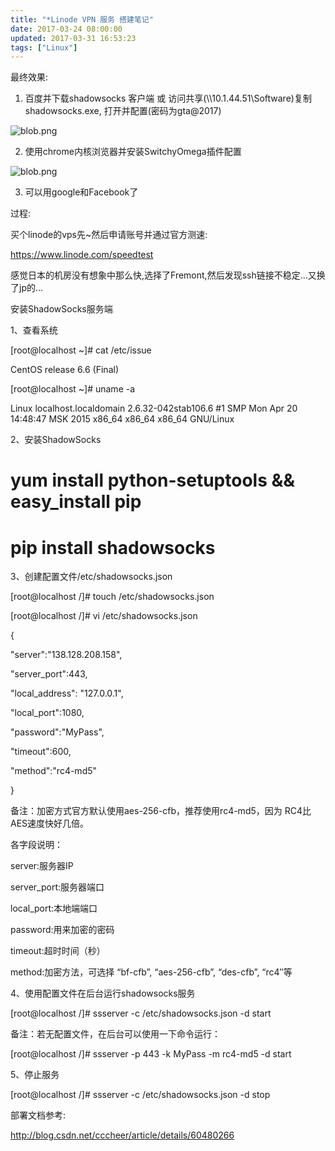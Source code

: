 ```yaml
---
title: "*Linode VPN 服务 搭建笔记"
date: 2017-03-24 08:00:00
updated: 2017-03-31 16:53:23
tags: ["Linux"]
---
```

最终效果:

  1. 百度并下载shadowsocks 客户端 或 访问共享(\\\10.1.44.51\Software)复制shadowsocks.exe, 打开并配置(密码为gta@2017)

![blob.png](/uploads/ueditor/php/upload/image/20170324/1490327573.png)  

  2. 使用chrome内核浏览器并安装SwitchyOmega插件配置

![blob.png](/uploads/ueditor/php/upload/image/20170324/1490327617.png)

  3. 可以用google和Facebook了  

  

  

过程:

买个linode的vps先~然后申请账号并通过官方测速:  

<https://www.linode.com/speedtest>

感觉日本的机房没有想象中那么快,选择了Fremont,然后发现ssh链接不稳定...又换了jp的...

  

安装ShadowSocks服务端

  

1、查看系统

[root@localhost ~]# cat /etc/issue

CentOS release 6.6 (Final)

[root@localhost ~]# uname -a

Linux localhost.localdomain 2.6.32-042stab106.6 #1 SMP Mon Apr 20 14:48:47 MSK
2015 x86_64 x86_64 x86_64 GNU/Linux

  

2、安装ShadowSocks

# yum install python-setuptools && easy_install pip

# pip install shadowsocks

  

3、创建配置文件/etc/shadowsocks.json

[root@localhost /]# touch /etc/shadowsocks.json

[root@localhost /]# vi /etc/shadowsocks.json

{

"server":"138.128.208.158",

"server_port":443,

"local_address": "127.0.0.1",

"local_port":1080,

"password":"MyPass",

"timeout":600,

"method":"rc4-md5"

}

  

备注：加密方式官方默认使用aes-256-cfb，推荐使用rc4-md5，因为 RC4比AES速度快好几倍。

各字段说明：

  

 server:服务器IP

 server_port:服务器端口

 local_port:本地端端口

 password:用来加密的密码

 timeout:超时时间（秒）

 method:加密方法，可选择 “bf-cfb”, “aes-256-cfb”, “des-cfb”, “rc4″等

  

  

4、使用配置文件在后台运行shadowsocks服务

[root@localhost /]# ssserver -c /etc/shadowsocks.json -d start

  

备注：若无配置文件，在后台可以使用一下命令运行：

  

[root@localhost /]# ssserver -p 443 -k MyPass -m rc4-md5 -d start

  

5、停止服务

[root@localhost /]# ssserver -c /etc/shadowsocks.json -d stop

  

  

部署文档参考:

<http://blog.csdn.net/cccheer/article/details/60480266>

  

